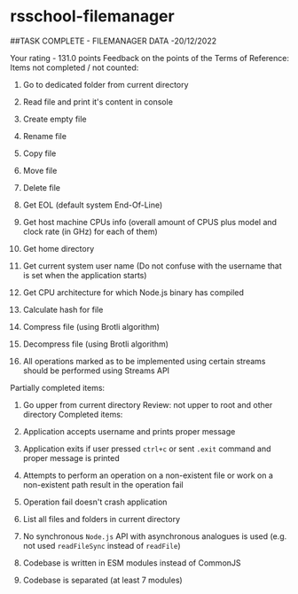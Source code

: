 # rsschool-filemanager
##TASK COMPLETE - FILEMANAGER
DATA -20/12/2022

Your rating - 131.0 points 
Feedback on the points of the Terms of Reference:
Items not completed / not counted:
1) Go to dedicated folder from current directory 

2) Read file and print it's content in console 

3) Create empty file 

4) Rename file 

5) Copy file 

6) Move file 

7) Delete file 

8) Get EOL (default system End-Of-Line) 

9) Get host machine CPUs info (overall amount of CPUS plus model and clock rate (in GHz) for each of them) 

10) Get home directory 

11) Get current system user name (Do not confuse with the username that is set when the application starts) 

12) Get CPU architecture for which Node.js binary has compiled 

13) Calculate hash for file 

14) Compress file (using Brotli algorithm) 

15) Decompress file (using Brotli algorithm) 

16) All operations marked as to be implemented using certain streams should be performed using Streams API 

Partially completed items:
1) Go upper from current directory 
Review: not upper to root and other directory
Completed items:
1) Application accepts username and prints proper message 

2) Application exits if user pressed `ctrl+c` or sent `.exit` command and proper message is printed 

3) Attempts to perform an operation on a non-existent file or work on a non-existent path result in the operation fail 

4) Operation fail doesn't crash application 

5) List all files and folders in current directory 

6) No synchronous `Node.js` API with asynchronous analogues is used (e.g. not used `readFileSync` instead of `readFile`) 

7) Codebase is written in ESM modules instead of CommonJS 

8) Codebase is separated (at least 7 modules) 

